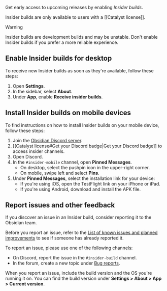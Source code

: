 Get early access to upcoming releases by enabling _Insider builds_.

Insider builds are only available to users with a [[Catalyst license]].

> [!warning]
> Insider builds are development builds and may be unstable. Don't enable Insider builds if you prefer a more reliable experience.

## Enable Insider builds for desktop

To receive new Insider builds as soon as they're available, follow these steps:

1. Open **Settings**.
1. In the sidebar, select **About**.
1. Under **App**, enable **Receive insider builds**.

## Install Insider builds on mobile devices

To find instructions on how to install Insider builds on your mobile device, follow these steps:

1. Join the [Obsidian Discord server](https://discord.gg/veuWUTm).
1. [[Catalyst license#Get your Discord badge|Get your Discord badge]] to access insider channels.
1. Open Discord.
1. In the `#insider-mobile` channel, open **Pinned Messages**.
	- On desktop, select the pushpin icon in the upper-right corner.
	- On mobile, swipe left and select **Pins**.
1. Under **Pinned Messages**, select the installation link for your device:
	- If you're using iOS, open the TestFlight link on your iPhone or iPad.
	- If you're using Android, download and install the APK file.

## Report issues and other feedback

If you discover an issue in an Insider build, consider reporting it to the Obsidian team.

Before you report an issue, refer to the [List of known issues and planned improvements](https://forum.obsidian.md/t/list-of-known-issues-and-planned-improvements/14286) to see if someone has already reported it.

To report an issue, please use one of the following channels:

- On Discord, report the issue in the `#insider-build` channel.
- In the forum, create a new topic under [Bug reports](https://forum.obsidian.md/c/bug-reports/7).

When you report an issue, include the build version and the OS you're running it on. You can find the build version under **Settings > About > App > Current version**.
